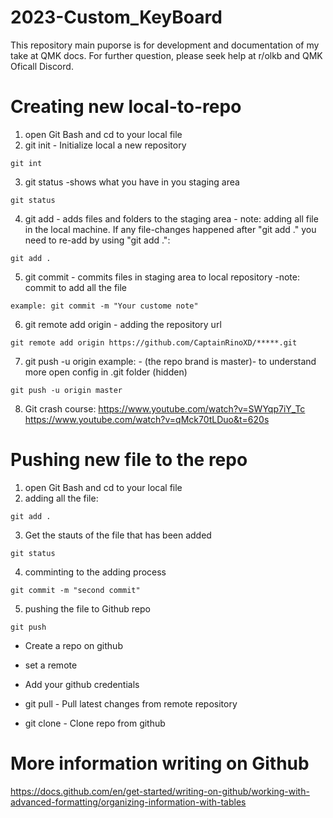 # 2023-Custom_KeyBoard
This repository main puporse is for development and documentation of my take at QMK docs.
For further question, please seek help at r/olkb and QMK Oficall Discord.

# Creating new local-to-repo
1. open Git Bash and cd to your local file
2. git init - Initialize local a new repository
```
git int
```
3. git status -shows what you have in you staging area
```
git status
```
4. git add <file> - adds files and folders to the staging area - note: adding all file in the local machine. If any file-changes happened after "git add ." you need to re-add by using "git add .":
```
git add .
``` 
5. git commit - commits files in staging area to local repository -note: commit to add all the file
```
example: git commit -m "Your custome note"
```
6. git remote add origin <repo url> -  adding the repository url
```
git remote add origin https://github.com/CaptainRinoXD/*****.git
```
7. git push -u origin <branch name> example: - (the repo brand is master)- to understand more open config in .git folder (hidden)
```
git push -u origin master
```
8. Git crash course: https://www.youtube.com/watch?v=SWYqp7iY_Tc  https://www.youtube.com/watch?v=qMck70tLDuo&t=620s



# Pushing new file to the repo
1. open Git Bash and cd to your local file
2. adding all the file:
```
git add .
```
3. Get the stauts of the file that has been added
```
git status
```
4. comminting to the adding process
```
git commit -m "second commit"
```
5. pushing the file to Github repo
```
git push
```

* Create a repo on github
* set a remote
* Add your github credentials

* git pull - Pull latest changes from remote repository
* git clone - Clone repo from github

# More information writing on Github
https://docs.github.com/en/get-started/writing-on-github/working-with-advanced-formatting/organizing-information-with-tables


